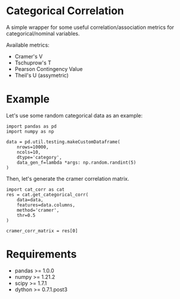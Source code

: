 # Categorical Correlation
A simple wrapper for some useful correlation/association metrics for categorical/nominal variables.

Available metrics:
- Cramer's V
- Tschuprow's T
- Pearson Contingency Value
- Theil's U (assymetric)

# Example
Let's use some random categorical data as an example:

```
import pandas as pd
import numpy as np

data = pd.util.testing.makeCustomDataframe(
    nrows=10000,
    ncols=10,
    dtype='category',
    data_gen_f=lambda *args: np.random.randint(5)
)
```

Then, let's generate the cramer correlation matrix.

```
import cat_corr as cat
res = cat.get_categorical_corr(
    data=data,
    features=data.columns,
    method='cramer',
    thr=0.5
)

cramer_corr_matrix = res[0]
```


# Requirements
- pandas >= 1.0.0
- numpy >= 1.21.2
- scipy >= 1.7.1
- dython >= 0.7.1.post3
